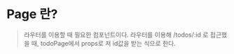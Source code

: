 # Page 란?

> 라우터를 이용할 때 필요한 컴포넌트이다.
> 라우터를 이용해 /todos/:id 로 접근했을 때, todoPage에서 props로 저 id값을 받는 식으로 한다.
